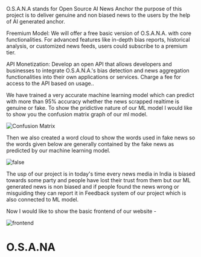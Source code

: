 O.S.A.N.A  stands for Open Source AI News Anchor the purpose of this project is to deliver genuine and non biased news to the users by the help of AI generated anchor.

Freemium Model:  We will offer a free basic version of O.S.A.N.A. with core functionalities. For advanced features like in-depth bias reports, historical analysis, or customized news feeds, users could subscribe to a premium tier.

API Monetization: Develop an open API that allows developers and businesses to integrate O.S.A.N.A.'s bias detection and news aggregation functionalities into their own applications or services. Charge a fee for access to the API based on usage..

We have trained a very accurate machine learning model which can predict with more than 95% accuracy whether the news scrapped realtime is genuine or fake. To show the pridictive nature of our ML model I would like to show you the confusion matrix graph of our ml model.

![Confusion Matrix](https://github.com/Naveen-NaS/O.S.A.N.A./assets/122593924/b02b9313-7229-41e6-9213-a711b3dd478d)

Then we also created a word cloud to show the words used in fake news so the words given below are generally contained by the fake news as predicted by our machine learning model.

![false](https://github.com/Naveen-NaS/O.S.A.N.A./assets/122593924/dc9e3e1a-d33f-4f02-b6c5-86d850e1c90d)

The usp of our project is in today's time every news media in India is biased towards some party and people have lost their trust from them but our ML generated news is non biased and if people found the news wrong or misguiding they can report it in Feedback system of our project which is also connected to ML model.

Now I would like to show the basic frontend of our website -

![frontend](https://github.com/Naveen-NaS/O.S.A.N.A./assets/122593924/5f915b78-eb37-4842-b413-a09e176eaa57)



# O.S.A.NA
